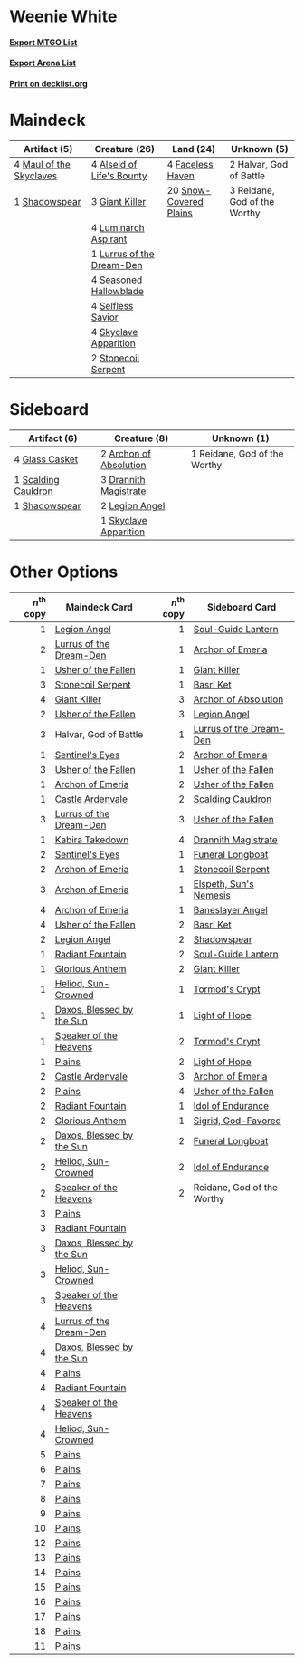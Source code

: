 # Weenie White

#### [Export MTGO List](../collection/Weenie%20White/Weenie%20White.txt)
#### [Export Arena List](../collection/Weenie%20White/Weenie%20White_arena.txt)
#### [Print on decklist.org](http://decklist.org/?deckmain=4%09Alseid%20of%20Life's%20Bounty%0A4%09Faceless%20Haven%0A3%09Giant%20Killer%0A2%09Halvar,%20God%20of%20Battle%0A4%09Luminarch%20Aspirant%0A1%09Lurrus%20of%20the%20Dream-Den%0A4%09Maul%20of%20the%20Skyclaves%0A3%09Reidane,%20God%20of%20the%20Worthy%0A4%09Seasoned%20Hallowblade%0A4%09Selfless%20Savior%0A1%09Shadowspear%0A4%09Skyclave%20Apparition%0A20%09Snow-Covered%20Plains%0A2%09Stonecoil%20Serpent&deckside=2%09Archon%20of%20Absolution%0A3%09Drannith%20Magistrate%0A4%09Glass%20Casket%0A2%09Legion%20Angel%0A1%09Reidane,%20God%20of%20the%20Worthy%0A1%09Scalding%20Cauldron%0A1%09Shadowspear%0A1%09Skyclave%20Apparition)
# Maindeck

|                                           Artifact (5)                                           |                                           Creature (26)                                            |                                            Land (24)                                            |        Unknown (5)         |
|--------------------------------------------------------------------------------------------------|----------------------------------------------------------------------------------------------------|-------------------------------------------------------------------------------------------------|----------------------------|
|4 [Maul of the Skyclaves](http://gatherer.wizards.com/Pages/Card/Details.aspx?multiverseid=491651)|4 [Alseid of Life's Bounty](http://gatherer.wizards.com/Pages/Card/Details.aspx?multiverseid=476252)|4 [Faceless Haven](http://gatherer.wizards.com/Pages/Card/Details.aspx?multiverseid=503874)      |2 Halvar, God of Battle     |
|1 [Shadowspear](http://gatherer.wizards.com/Pages/Card/Details.aspx?multiverseid=476487)          |3 [Giant Killer](http://gatherer.wizards.com/Pages/Card/Details.aspx?multiverseid=472976)           |20 [Snow-Covered Plains](http://gatherer.wizards.com/Pages/Card/Details.aspx?multiverseid=121267)|3 Reidane, God of the Worthy|
|                                                                                                  |4 [Luminarch Aspirant](http://gatherer.wizards.com/Pages/Card/Details.aspx?multiverseid=491647)     |                                                                                                 |                            |
|                                                                                                  |1 [Lurrus of the Dream-Den](http://gatherer.wizards.com/Pages/Card/Details.aspx?multiverseid=479746)|                                                                                                 |                            |
|                                                                                                  |4 [Seasoned Hallowblade](http://gatherer.wizards.com/Pages/Card/Details.aspx?multiverseid=485357)   |                                                                                                 |                            |
|                                                                                                  |4 [Selfless Savior](http://gatherer.wizards.com/Pages/Card/Details.aspx?multiverseid=485359)        |                                                                                                 |                            |
|                                                                                                  |4 [Skyclave Apparition](http://gatherer.wizards.com/Pages/Card/Details.aspx?multiverseid=495603)    |                                                                                                 |                            |
|                                                                                                  |2 [Stonecoil Serpent](http://gatherer.wizards.com/Pages/Card/Details.aspx?multiverseid=473197)      |                                                                                                 |                            |


# Sideboard

|                                         Artifact (6)                                         |                                          Creature (8)                                           |        Unknown (1)         |
|----------------------------------------------------------------------------------------------|-------------------------------------------------------------------------------------------------|----------------------------|
|4 [Glass Casket](http://gatherer.wizards.com/Pages/Card/Details.aspx?multiverseid=472977)     |2 [Archon of Absolution](http://gatherer.wizards.com/Pages/Card/Details.aspx?multiverseid=472965)|1 Reidane, God of the Worthy|
|1 [Scalding Cauldron](http://gatherer.wizards.com/Pages/Card/Details.aspx?multiverseid=473191)|3 [Drannith Magistrate](http://gatherer.wizards.com/Pages/Card/Details.aspx?multiverseid=479531) |                            |
|1 [Shadowspear](http://gatherer.wizards.com/Pages/Card/Details.aspx?multiverseid=476487)      |2 [Legion Angel](http://gatherer.wizards.com/Pages/Card/Details.aspx?multiverseid=491646)        |                            |
|                                                                                              |1 [Skyclave Apparition](http://gatherer.wizards.com/Pages/Card/Details.aspx?multiverseid=495603) |                            |


# Other Options

|*n*<sup>th</sup> copy|                                           Maindeck Card                                            |*n*<sup>th</sup> copy|                                          Sideboard Card                                          |
|--------------------:|----------------------------------------------------------------------------------------------------|--------------------:|--------------------------------------------------------------------------------------------------|
|                    1|[Legion Angel](http://gatherer.wizards.com/Pages/Card/Details.aspx?multiverseid=491646)             |                    1|[Soul-Guide Lantern](http://gatherer.wizards.com/Pages/Card/Details.aspx?multiverseid=476488)     |
|                    2|[Lurrus of the Dream-Den](http://gatherer.wizards.com/Pages/Card/Details.aspx?multiverseid=479746)  |                    1|[Archon of Emeria](http://gatherer.wizards.com/Pages/Card/Details.aspx?multiverseid=495594)       |
|                    1|[Usher of the Fallen](http://gatherer.wizards.com/Pages/Card/Details.aspx?multiverseid=503641)      |                    1|[Giant Killer](http://gatherer.wizards.com/Pages/Card/Details.aspx?multiverseid=472976)           |
|                    3|[Stonecoil Serpent](http://gatherer.wizards.com/Pages/Card/Details.aspx?multiverseid=473197)        |                    1|[Basri Ket](http://gatherer.wizards.com/Pages/Card/Details.aspx?multiverseid=488174)              |
|                    4|[Giant Killer](http://gatherer.wizards.com/Pages/Card/Details.aspx?multiverseid=472976)             |                    3|[Archon of Absolution](http://gatherer.wizards.com/Pages/Card/Details.aspx?multiverseid=472965)   |
|                    2|[Usher of the Fallen](http://gatherer.wizards.com/Pages/Card/Details.aspx?multiverseid=503641)      |                    3|[Legion Angel](http://gatherer.wizards.com/Pages/Card/Details.aspx?multiverseid=491646)           |
|                    3|Halvar, God of Battle                                                                               |                    1|[Lurrus of the Dream-Den](http://gatherer.wizards.com/Pages/Card/Details.aspx?multiverseid=479746)|
|                    1|[Sentinel's Eyes](http://gatherer.wizards.com/Pages/Card/Details.aspx?multiverseid=476287)          |                    2|[Archon of Emeria](http://gatherer.wizards.com/Pages/Card/Details.aspx?multiverseid=495594)       |
|                    3|[Usher of the Fallen](http://gatherer.wizards.com/Pages/Card/Details.aspx?multiverseid=503641)      |                    1|[Usher of the Fallen](http://gatherer.wizards.com/Pages/Card/Details.aspx?multiverseid=503641)    |
|                    1|[Archon of Emeria](http://gatherer.wizards.com/Pages/Card/Details.aspx?multiverseid=495594)         |                    2|[Usher of the Fallen](http://gatherer.wizards.com/Pages/Card/Details.aspx?multiverseid=503641)    |
|                    1|[Castle Ardenvale](http://gatherer.wizards.com/Pages/Card/Details.aspx?multiverseid=473200)         |                    2|[Scalding Cauldron](http://gatherer.wizards.com/Pages/Card/Details.aspx?multiverseid=473191)      |
|                    3|[Lurrus of the Dream-Den](http://gatherer.wizards.com/Pages/Card/Details.aspx?multiverseid=479746)  |                    3|[Usher of the Fallen](http://gatherer.wizards.com/Pages/Card/Details.aspx?multiverseid=503641)    |
|                    1|[Kabira Takedown](http://gatherer.wizards.com/Pages/Card/Details.aspx?multiverseid=491641)          |                    4|[Drannith Magistrate](http://gatherer.wizards.com/Pages/Card/Details.aspx?multiverseid=479531)    |
|                    2|[Sentinel's Eyes](http://gatherer.wizards.com/Pages/Card/Details.aspx?multiverseid=476287)          |                    1|[Funeral Longboat](http://gatherer.wizards.com/Pages/Card/Details.aspx?multiverseid=503854)       |
|                    2|[Archon of Emeria](http://gatherer.wizards.com/Pages/Card/Details.aspx?multiverseid=495594)         |                    1|[Stonecoil Serpent](http://gatherer.wizards.com/Pages/Card/Details.aspx?multiverseid=473197)      |
|                    3|[Archon of Emeria](http://gatherer.wizards.com/Pages/Card/Details.aspx?multiverseid=495594)         |                    1|[Elspeth, Sun's Nemesis](http://gatherer.wizards.com/Pages/Card/Details.aspx?multiverseid=476265) |
|                    4|[Archon of Emeria](http://gatherer.wizards.com/Pages/Card/Details.aspx?multiverseid=495594)         |                    1|[Baneslayer Angel](http://gatherer.wizards.com/Pages/Card/Details.aspx?multiverseid=191065)       |
|                    4|[Usher of the Fallen](http://gatherer.wizards.com/Pages/Card/Details.aspx?multiverseid=503641)      |                    2|[Basri Ket](http://gatherer.wizards.com/Pages/Card/Details.aspx?multiverseid=488174)              |
|                    2|[Legion Angel](http://gatherer.wizards.com/Pages/Card/Details.aspx?multiverseid=491646)             |                    2|[Shadowspear](http://gatherer.wizards.com/Pages/Card/Details.aspx?multiverseid=476487)            |
|                    1|[Radiant Fountain](http://gatherer.wizards.com/Pages/Card/Details.aspx?multiverseid=438810)         |                    2|[Soul-Guide Lantern](http://gatherer.wizards.com/Pages/Card/Details.aspx?multiverseid=476488)     |
|                    1|[Glorious Anthem](http://gatherer.wizards.com/Pages/Card/Details.aspx?multiverseid=129572)          |                    2|[Giant Killer](http://gatherer.wizards.com/Pages/Card/Details.aspx?multiverseid=472976)           |
|                    1|[Heliod, Sun-Crowned](http://gatherer.wizards.com/Pages/Card/Details.aspx?multiverseid=476269)      |                    1|[Tormod's Crypt](http://gatherer.wizards.com/Pages/Card/Details.aspx?multiverseid=389723)         |
|                    1|[Daxos, Blessed by the Sun](http://gatherer.wizards.com/Pages/Card/Details.aspx?multiverseid=476260)|                    1|[Light of Hope](http://gatherer.wizards.com/Pages/Card/Details.aspx?multiverseid=479540)          |
|                    1|[Speaker of the Heavens](http://gatherer.wizards.com/Pages/Card/Details.aspx?multiverseid=488246)   |                    2|[Tormod's Crypt](http://gatherer.wizards.com/Pages/Card/Details.aspx?multiverseid=389723)         |
|                    1|[Plains](http://gatherer.wizards.com/Pages/Card/Details.aspx?multiverseid=439856)                   |                    2|[Light of Hope](http://gatherer.wizards.com/Pages/Card/Details.aspx?multiverseid=479540)          |
|                    2|[Castle Ardenvale](http://gatherer.wizards.com/Pages/Card/Details.aspx?multiverseid=473200)         |                    3|[Archon of Emeria](http://gatherer.wizards.com/Pages/Card/Details.aspx?multiverseid=495594)       |
|                    2|[Plains](http://gatherer.wizards.com/Pages/Card/Details.aspx?multiverseid=439856)                   |                    4|[Usher of the Fallen](http://gatherer.wizards.com/Pages/Card/Details.aspx?multiverseid=503641)    |
|                    2|[Radiant Fountain](http://gatherer.wizards.com/Pages/Card/Details.aspx?multiverseid=438810)         |                    1|[Idol of Endurance](http://gatherer.wizards.com/Pages/Card/Details.aspx?multiverseid=485346)      |
|                    2|[Glorious Anthem](http://gatherer.wizards.com/Pages/Card/Details.aspx?multiverseid=129572)          |                    1|[Sigrid, God-Favored](http://gatherer.wizards.com/Pages/Card/Details.aspx?multiverseid=503635)    |
|                    2|[Daxos, Blessed by the Sun](http://gatherer.wizards.com/Pages/Card/Details.aspx?multiverseid=476260)|                    2|[Funeral Longboat](http://gatherer.wizards.com/Pages/Card/Details.aspx?multiverseid=503854)       |
|                    2|[Heliod, Sun-Crowned](http://gatherer.wizards.com/Pages/Card/Details.aspx?multiverseid=476269)      |                    2|[Idol of Endurance](http://gatherer.wizards.com/Pages/Card/Details.aspx?multiverseid=485346)      |
|                    2|[Speaker of the Heavens](http://gatherer.wizards.com/Pages/Card/Details.aspx?multiverseid=488246)   |                    2|Reidane, God of the Worthy                                                                        |
|                    3|[Plains](http://gatherer.wizards.com/Pages/Card/Details.aspx?multiverseid=439856)                   |                     |                                                                                                  |
|                    3|[Radiant Fountain](http://gatherer.wizards.com/Pages/Card/Details.aspx?multiverseid=438810)         |                     |                                                                                                  |
|                    3|[Daxos, Blessed by the Sun](http://gatherer.wizards.com/Pages/Card/Details.aspx?multiverseid=476260)|                     |                                                                                                  |
|                    3|[Heliod, Sun-Crowned](http://gatherer.wizards.com/Pages/Card/Details.aspx?multiverseid=476269)      |                     |                                                                                                  |
|                    3|[Speaker of the Heavens](http://gatherer.wizards.com/Pages/Card/Details.aspx?multiverseid=488246)   |                     |                                                                                                  |
|                    4|[Lurrus of the Dream-Den](http://gatherer.wizards.com/Pages/Card/Details.aspx?multiverseid=479746)  |                     |                                                                                                  |
|                    4|[Daxos, Blessed by the Sun](http://gatherer.wizards.com/Pages/Card/Details.aspx?multiverseid=476260)|                     |                                                                                                  |
|                    4|[Plains](http://gatherer.wizards.com/Pages/Card/Details.aspx?multiverseid=439856)                   |                     |                                                                                                  |
|                    4|[Radiant Fountain](http://gatherer.wizards.com/Pages/Card/Details.aspx?multiverseid=438810)         |                     |                                                                                                  |
|                    4|[Speaker of the Heavens](http://gatherer.wizards.com/Pages/Card/Details.aspx?multiverseid=488246)   |                     |                                                                                                  |
|                    4|[Heliod, Sun-Crowned](http://gatherer.wizards.com/Pages/Card/Details.aspx?multiverseid=476269)      |                     |                                                                                                  |
|                    5|[Plains](http://gatherer.wizards.com/Pages/Card/Details.aspx?multiverseid=439856)                   |                     |                                                                                                  |
|                    6|[Plains](http://gatherer.wizards.com/Pages/Card/Details.aspx?multiverseid=439856)                   |                     |                                                                                                  |
|                    7|[Plains](http://gatherer.wizards.com/Pages/Card/Details.aspx?multiverseid=439856)                   |                     |                                                                                                  |
|                    8|[Plains](http://gatherer.wizards.com/Pages/Card/Details.aspx?multiverseid=439856)                   |                     |                                                                                                  |
|                    9|[Plains](http://gatherer.wizards.com/Pages/Card/Details.aspx?multiverseid=439856)                   |                     |                                                                                                  |
|                   10|[Plains](http://gatherer.wizards.com/Pages/Card/Details.aspx?multiverseid=439856)                   |                     |                                                                                                  |
|                   12|[Plains](http://gatherer.wizards.com/Pages/Card/Details.aspx?multiverseid=439856)                   |                     |                                                                                                  |
|                   13|[Plains](http://gatherer.wizards.com/Pages/Card/Details.aspx?multiverseid=439856)                   |                     |                                                                                                  |
|                   14|[Plains](http://gatherer.wizards.com/Pages/Card/Details.aspx?multiverseid=439856)                   |                     |                                                                                                  |
|                   15|[Plains](http://gatherer.wizards.com/Pages/Card/Details.aspx?multiverseid=439856)                   |                     |                                                                                                  |
|                   16|[Plains](http://gatherer.wizards.com/Pages/Card/Details.aspx?multiverseid=439856)                   |                     |                                                                                                  |
|                   17|[Plains](http://gatherer.wizards.com/Pages/Card/Details.aspx?multiverseid=439856)                   |                     |                                                                                                  |
|                   18|[Plains](http://gatherer.wizards.com/Pages/Card/Details.aspx?multiverseid=439856)                   |                     |                                                                                                  |
|                   11|[Plains](http://gatherer.wizards.com/Pages/Card/Details.aspx?multiverseid=439856)                   |                     |                                                                                                  |

